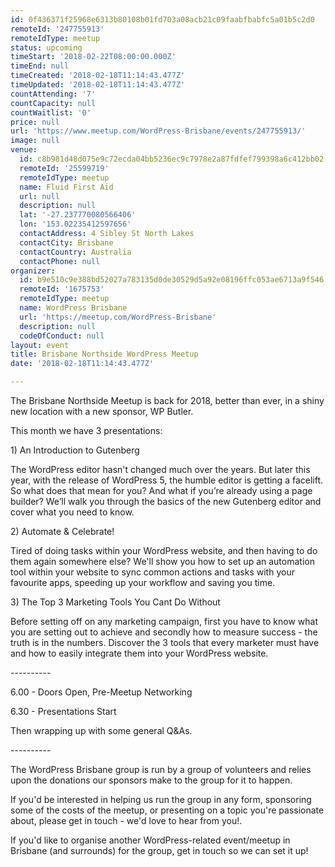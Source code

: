 ```yaml
---
id: 0f436371f25968e6313b80108b01fd703a08acb21c09faabfbabfc5a01b5c2d0
remoteId: '247755913'
remoteIdType: meetup
status: upcoming
timeStart: '2018-02-22T08:00:00.000Z'
timeEnd: null
timeCreated: '2018-02-18T11:14:43.477Z'
timeUpdated: '2018-02-18T11:14:43.477Z'
countAttending: '7'
countCapacity: null
countWaitlist: '0'
price: null
url: 'https://www.meetup.com/WordPress-Brisbane/events/247755913/'
image: null
venue:
  id: c8b981d48d075e9c72ecda04bb5236ec9c7978e2a87fdfef799398a6c412bb02
  remoteId: '25599719'
  remoteIdType: meetup
  name: Fluid First Aid
  url: null
  description: null
  lat: '-27.237770080566406'
  lon: '153.02235412597656'
  contactAddress: 4 Sibley St North Lakes
  contactCity: Brisbane
  contactCountry: Australia
  contactPhone: null
organizer:
  id: b9e510c9e388bd52027a783135d0de30529d5a92e08196ffc053ae6713a9f546
  remoteId: '1675753'
  remoteIdType: meetup
  name: WordPress Brisbane
  url: 'https://meetup.com/WordPress-Brisbane'
  description: null
  codeOfConduct: null
layout: event
title: Brisbane Northside WordPress Meetup
date: '2018-02-18T11:14:43.477Z'

---
```

<p>The Brisbane Northside Meetup is back for 2018, better than ever, in a shiny new location with a new sponsor, WP Butler.</p> <p>This month we have 3 presentations:</p> <p>1) An Introduction to Gutenberg</p> <p>The WordPress editor hasn't changed much over the years. But later this year, with the release of WordPress 5, the humble editor is getting a facelift. So what does that mean for you? And what if you’re already using a page builder? We’ll walk you through the basics of the new Gutenberg editor and cover what you need to know.</p> <p>2) Automate &amp; Celebrate!</p> <p>Tired of doing tasks within your WordPress website, and then having to do them again somewhere else? We'll show you how to set up an automation tool within your website to sync common actions and tasks with your favourite apps, speeding up your workflow and saving you time.</p> <p>3) The Top 3 Marketing Tools You Cant Do Without</p> <p>Before setting off on any marketing campaign, first you have to know what you are setting out to achieve and secondly how to measure success - the truth is in the numbers. Discover the 3 tools that every marketer must have and how to easily integrate them into your WordPress website.</p> <p>----------</p> <p>6.00 - Doors Open, Pre-Meetup Networking</p> <p>6.30 - Presentations Start</p> <p>Then wrapping up with some general Q&amp;As.</p> <p>----------</p> <p>The WordPress Brisbane group is run by a group of volunteers and relies upon the donations our sponsors make to the group for it to happen.</p> <p>If you'd be interested in helping us run the group in any form, sponsoring some of the costs of the meetup, or presenting on a topic you're passionate about, please get in touch - we'd love to hear from you!.</p> <p>If you'd like to organise another WordPress-related event/meetup in Brisbane (and surrounds) for the group, get in touch so we can set it up!</p>
